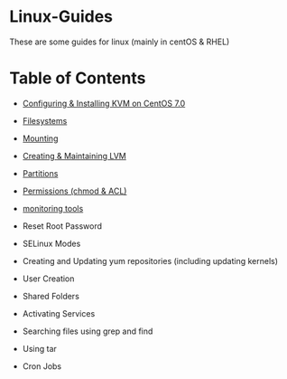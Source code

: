 # Linux-Guides
These are some guides for linux (mainly in centOS & RHEL)

# Table of Contents
- [Configuring & Installing KVM on CentOS 7.0 ](https://github.com/sxcdennis/Linux-Guides/blob/master/Configuring%20%26%20Installing%20KVM%20on%20CentOS%207.md "Configuring & Installing KVM on CentOS 7.0 ")

- [Filesystems](http://# "Filesystems")

- [Mounting](http://# "Mounting")

- [Creating & Maintaining LVM](http://# "Creating & Maintaining LVM")

- [Partitions](http://# "Partitions")

- [Permissions (chmod & ACL)](http://# "Permissions (chmod & ACL)")

- [monitoring tools](http://# "monitoring tools")

- Reset Root Password

- SELinux Modes

- Creating and Updating yum repositories (including updating kernels)

- User Creation

- Shared Folders

- Activating Services

- Searching files using grep and find

- Using tar

- Cron Jobs
